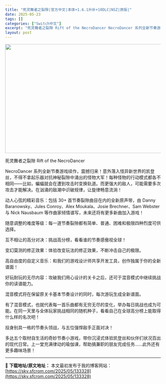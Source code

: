 ```yaml
---
title: "死灵舞者之裂隙|官方中文|本体+1.6.1升补+10DLC|NSZ|原版|"
date: 2025-05-23
tags: []
categories: ["Switch中文"]
excerpt: "死灵舞者之裂隙 Rift of the NecroDancer NecroDancer 系列全新节奏游戏续作，震撼归来！意外落入怪异新世界的凯登丝，不得不拿起乐器对抗神秘裂隙中涌出的怪物大军！每种怪物的行动模式都各不相同——比如，蝙蝠就会在遭到攻击时变换轨道。而更强大的敌人，可能需要多次攻击才能解决&hellip;"
layout: post
---
```


<img class="aligncenter size-full wp-image-128228" src="https://sky.sfcrom.com/wp-content/uploads/2025/04/2025042406384490.webp" alt="" width="616" height="353" />

死灵舞者之裂隙 Rift of the NecroDancer

NecroDancer 系列全新节奏游戏续作，震撼归来！意外落入怪异新世界的凯登丝，不得不拿起乐器对抗神秘裂隙中涌出的怪物大军！每种怪物的行动模式都各不相同——比如，蝙蝠就会在遭到攻击时变换轨道。而更强大的敌人，可能需要多次攻击才能解决。在汹涌的敌潮中识破规律，让旋律畅意流淌！

动人心弦的精彩音乐：包括 30+ 首节奏裂隙曲目在内的全新原声带，由 Danny Baranowsky、Jules Conroy、Alex Moukala、Josie Brechner、Sam Webster 与 Nick Nausbaum 等作曲家倾情谱写，未来还将有更多新曲加入游戏！

随意调整的难度等级：每一道节奏裂隙都有简单、普通、困难和极限四种烈度可供选择。

互不相让的高分对决：挑战高分榜，看看谁的节奏感傲视全球！

变幻莫测的修正效果：体验改变玩法的修正效果，不断冲击自己的极限。

高自由度的自定义音乐：和我们的游戏设计师共享开发工具，创作独属于你的全新谱面！

好玩耐玩的无尽内容：攻破我们用心设计的关卡之后，还可于混音模式中继续挑战你的读谱能力。

混音模式将在保留原关卡基本节奏设计的同时，每次游玩生成全新谱面。

有了混音模式，也就代表每一首乐曲都有无穷无尽的变化，举办每日挑战也成为可能。在同一天里与全体玩家挑战相同的随机种子，看看自己在全球高分榜上能取得什么样的名次吧！

投身别具一格的节奏头领战，与五位强悍敌手正面对决！

多达五个取材自生活的奇妙节奏小游戏，带你沉浸式体验凯登丝和伙伴们状况百出的现代日常。上一堂充满律动的瑜伽课，帮助搞兼职的朋友完成任务……此外还有更多趣味场景！

---
📖 **下载地址/原文地址：** 本文最初发布于我的博客网站：[https://sky.sfcrom.com/2025/05/133328](https://sky.sfcrom.com/2025/05/133328)
